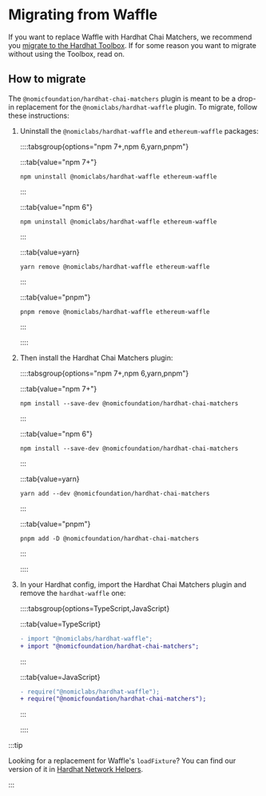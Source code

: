# Migrating from Waffle

If you want to replace Waffle with Hardhat Chai Matchers, we recommend you [migrate to the Hardhat Toolbox](/hardhat-runner/docs/guides/migrating-from-hardhat-waffle). If for some reason you want to migrate without using the Toolbox, read on.

## How to migrate

The `@nomicfoundation/hardhat-chai-matchers` plugin is meant to be a drop-in replacement for the `@nomiclabs/hardhat-waffle` plugin. To migrate, follow these instructions:

1. Uninstall the `@nomiclabs/hardhat-waffle` and `ethereum-waffle` packages:

   ::::tabsgroup{options="npm 7+,npm 6,yarn,pnpm"}

   :::tab{value="npm 7+"}

   ```
   npm uninstall @nomiclabs/hardhat-waffle ethereum-waffle
   ```

   :::

   :::tab{value="npm 6"}

   ```
   npm uninstall @nomiclabs/hardhat-waffle ethereum-waffle
   ```

   :::

   :::tab{value=yarn}

   ```
   yarn remove @nomiclabs/hardhat-waffle ethereum-waffle
   ```

   :::

   :::tab{value="pnpm"}

   ```
   pnpm remove @nomiclabs/hardhat-waffle ethereum-waffle
   ```

   :::

   ::::

2. Then install the Hardhat Chai Matchers plugin:

   ::::tabsgroup{options="npm 7+,npm 6,yarn,pnpm"}

   :::tab{value="npm 7+"}

   ```
   npm install --save-dev @nomicfoundation/hardhat-chai-matchers
   ```

   :::

   :::tab{value="npm 6"}

   ```
   npm install --save-dev @nomicfoundation/hardhat-chai-matchers
   ```

   :::

   :::tab{value=yarn}

   ```
   yarn add --dev @nomicfoundation/hardhat-chai-matchers
   ```

   :::

   :::tab{value="pnpm"}

   ```
   pnpm add -D @nomicfoundation/hardhat-chai-matchers
   ```

   :::

   ::::

3. In your Hardhat config, import the Hardhat Chai Matchers plugin and remove the `hardhat-waffle` one:

   ::::tabsgroup{options=TypeScript,JavaScript}

   :::tab{value=TypeScript}

   ```diff
   - import "@nomiclabs/hardhat-waffle";
   + import "@nomicfoundation/hardhat-chai-matchers";
   ```

   :::

   :::tab{value=JavaScript}

   ```diff
   - require("@nomiclabs/hardhat-waffle");
   + require("@nomicfoundation/hardhat-chai-matchers");
   ```

   :::

   ::::

:::tip

Looking for a replacement for Waffle's `loadFixture`? You can find our version of it in [Hardhat Network Helpers](/hardhat-network-helpers/docs/reference#fixtures).

:::
